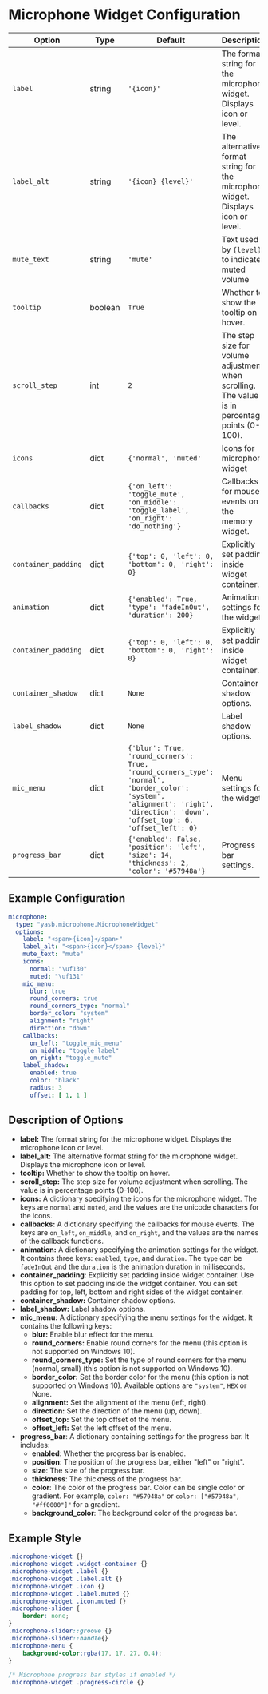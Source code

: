 # Microphone Widget Configuration

| Option            | Type    | Default                                                                 | Description                                                                 |
|-------------------|---------|-------------------------------------------------------------------------|-----------------------------------------------------------------------------|
| `label`           | string  | `'{icon}'`                        | The format string for the microphone widget. Displays icon or level. |
| `label_alt`       | string  | `'{icon} {level}'`        | The alternative format string for the microphone widget. Displays icon or level. |
| `mute_text` | string  | `'mute'` | Text used by `{level}` to indicate muted volume |
| `tooltip`  | boolean  | `True`        | Whether to show the tooltip on hover. |
| `scroll_step`     | int     | `2`                  | The step size for volume adjustment when scrolling. The value is in percentage points (0-100). |
| `icons`       | dict    | `{'normal', 'muted'` | Icons for microphone widget |
| `callbacks`       | dict    | `{'on_left': 'toggle_mute', 'on_middle': 'toggle_label', 'on_right': 'do_nothing'}` | Callbacks for mouse events on the memory widget. |
| `container_padding`  | dict | `{'top': 0, 'left': 0, 'bottom': 0, 'right': 0}`      | Explicitly set padding inside widget container. |
| `animation`         | dict    | `{'enabled': True, 'type': 'fadeInOut', 'duration': 200}`               | Animation settings for the widget.                                          |
| `container_padding`  | dict | `{'top': 0, 'left': 0, 'bottom': 0, 'right': 0}`      | Explicitly set padding inside widget container.                            |
| `container_shadow`   | dict   | `None`                  | Container shadow options.                       |
| `label_shadow`         | dict   | `None`                  | Label shadow options.                 |
| `mic_menu` | dict | `{'blur': True, 'round_corners': True, 'round_corners_type': 'normal', 'border_color': 'system', 'alignment': 'right', 'direction': 'down', 'offset_top': 6, 'offset_left': 0}` | Menu settings for the widget. |
| `progress_bar`       | dict    | `{'enabled': False, 'position': 'left', 'size': 14, 'thickness': 2, 'color': '#57948a'}` | Progress bar settings.    |


## Example Configuration

```yaml
microphone:
  type: "yasb.microphone.MicrophoneWidget"
  options:
    label: "<span>{icon}</span>"
    label_alt: "<span>{icon}</span> {level}"
    mute_text: "mute"
    icons:
      normal: "\uf130"
      muted: "\uf131"
    mic_menu:
      blur: true
      round_corners: true
      round_corners_type: "normal"
      border_color: "system"
      alignment: "right"
      direction: "down"
    callbacks:
      on_left: "toggle_mic_menu"
      on_middle: "toggle_label"
      on_right: "toggle_mute"
    label_shadow:
      enabled: true
      color: "black"
      radius: 3
      offset: [ 1, 1 ]
```

## Description of Options

- **label:** The format string for the microphone widget. Displays the microphone icon or level.
- **label_alt:** The alternative format string for the microphone widget. Displays the microphone icon or level.
- **tooltip:** Whether to show the tooltip on hover.
- **scroll_step:** The step size for volume adjustment when scrolling. The value is in percentage points (0-100).
- **icons:** A dictionary specifying the icons for the microphone widget. The keys are `normal` and `muted`, and the values are the unicode characters for the icons.
- **callbacks:** A dictionary specifying the callbacks for mouse events. The keys are `on_left`, `on_middle`, and `on_right`, and the values are the names of the callback functions.
- **animation:** A dictionary specifying the animation settings for the widget. It contains three keys: `enabled`, `type`, and `duration`. The `type` can be `fadeInOut` and the `duration` is the animation duration in milliseconds.
- **container_padding**: Explicitly set padding inside widget container. Use this option to set padding inside the widget container. You can set padding for top, left, bottom and right sides of the widget container.
- **container_shadow:** Container shadow options.
- **label_shadow:** Label shadow options.
- **mic_menu:** A dictionary specifying the menu settings for the widget. It contains the following keys:
  - **blur:** Enable blur effect for the menu.
  - **round_corners:** Enable round corners for the menu (this option is not supported on Windows 10).
  - **round_corners_type:** Set the type of round corners for the menu (normal, small) (this option is not supported on Windows 10).
  - **border_color:** Set the border color for the menu (this option is not supported on Windows 10). Available options are `"system"`, `HEX` or None.
  - **alignment:** Set the alignment of the menu (left, right).
  - **direction:** Set the direction of the menu (up, down).
  - **offset_top:** Set the top offset of the menu.
  - **offset_left:** Set the left offset of the menu.
- **progress_bar**: A dictionary containing settings for the progress bar. It includes:
  - **enabled**: Whether the progress bar is enabled.
  - **position**: The position of the progress bar, either "left" or "right".
  - **size**: The size of the progress bar.
  - **thickness**: The thickness of the progress bar.
  - **color**: The color of the progress bar. Color can be single color or gradient. For example, `color: "#57948a"` or `color: ["#57948a", "#ff0000"]"` for a gradient.
  - **background_color**: The background color of the progress bar.

## Example Style
```css
.microphone-widget {}
.microphone-widget .widget-container {}
.microphone-widget .label {}
.microphone-widget .label.alt {}
.microphone-widget .icon {}
.microphone-widget .label.muted {}
.microphone-widget .icon.muted {}
.microphone-slider {
    border: none;
}
.microphone-slider::groove {}
.microphone-slider::handle{} 
.microphone-menu {
    background-color:rgba(17, 17, 27, 0.4); 
}

/* Microphone progress bar styles if enabled */
.microphone-widget .progress-circle {} 
```